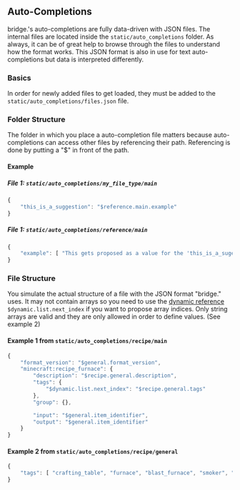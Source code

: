 ## Auto-Completions
bridge.'s auto-completions are fully data-driven with JSON files. The internal files are located inside the ```static/auto_completions``` folder. As always, it can be of great help to browse through the files to understand how the format works. This JSON format is also in use for text auto-completions but data is interpreted differently.

### Basics
In order for newly added files to get loaded, they must be added to the ```static/auto_completions/files.json``` file.

### Folder Structure
The folder in which you place a auto-completion file matters because auto-completions can access other files by referencing their path. Referencing is done by putting a "$" in front of the path.

#### Example
##### File 1: ```static/auto_completions/my_file_type/main```
```javascript
{
    "this_is_a_suggestion": "$reference.main.example"
}
```
##### File 1: ```static/auto_completions/reference/main```
```javascript
{
    "example": [ "This gets proposed as a value for the 'this_is_a_sugestion' node" ]
}
```

### File Structure
You simulate the actual structure of a file with the JSON format "bridge." uses. It may not contain arrays so you need to use the [dynamic reference](https://github.com/solvedDev/bridge./blob/master/plugin_docs/auto_completions/dynamic_references.md) ```$dynamic.list.next_index``` if you want to propose array indices. Only string arrays are valid and they are only allowed in order to define values. (See example 2)

#### Example 1 from ```static/auto_completions/recipe/main```
```javascript
{
    "format_version": "$general.format_version",
    "minecraft:recipe_furnace": {
        "description": "$recipe.general.description",
        "tags": {
            "$dynamic.list.next_index": "$recipe.general.tags"
        },
        "group": {},

        "input": "$general.item_identifier",
        "output": "$general.item_identifier"
    }
}
```

#### Example 2 from ```static/auto_completions/recipe/general```
```javascript
{
    "tags": [ "crafting_table", "furnace", "blast_furnace", "smoker", "campfire", "stonecutter" ]
}
```
